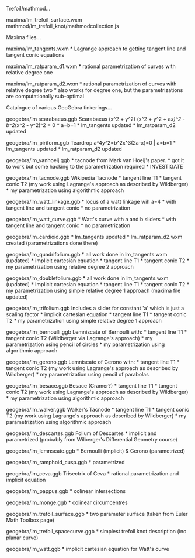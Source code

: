 
Trefoil/mathmod...

maxima/lm_trefoil_surface.wxm
mathmod/lm_trefoil_knot/mathmodcollection.js

Maxima files...

maxima/lm_tangents.wxm
    * Lagrange approach to getting tangent line and tangent conic equations

maxima/lm_ratparam_d1.wxm
    * rational parametrization of curves with relative degree one

maxima/lm_ratparam_d2.wxm
    * rational parametrization of curves with relative degree two
    * also works for degree one, but the parametrizations are
      computationally sub-optimal

Catalogue of various GeoGebra tinkerings...

geogebra/lm scarabaeus.ggb
  Scarabaeus (x^2 + y^2) (x^2 + y^2 + a*x)^2 - b^2*(x^2 - y^2)^2 = 0
    * a=b=1
    * lm_tangents updated
    * lm_ratparam_d2 updated

geogebra/lm_piriform.ggb
  Teardrop  a^4y^2=b^2x^3(2a-x)=0 | a=b=1
    * lm_tangents updated
    * lm_ratparam_d2 updated

geogebra/lm_vanhoeij.ggb
    * tacnode from Mark van Hoeij's paper.
    * got it to work but some hacking to the parametrization required
    * INVESTIGATE

geogebra/lm_tacnode.ggb
  Wikipedia Tacnode
    * tangent line T1
    * tangent conic T2 (my work using Lagrange's approach as described by Wildberger)
    * my parametrization using algorithmic approach

geogebra/lm_watt_linkage.ggb
    * locus of a watt linkage wih a=4
    * with tangent line and tangent conic
    * no parametrization

geogebra/lm_watt_curve.ggb
    * Watt's curve with a and b sliders
    * with tangent line and tangent conic
    * no parametrization

geogebra/lm_cardioid.ggb
    * lm_tangents updated
    * lm_ratparam_d2.wxm created (parametrizations done there)

geogebra/lm_quadrifolium.ggb
    * all work done in lm_tangents.wxm (updated)
    * implicit cartesian equation
    * tangent line T1
    * tangent conic T2
    * my parametrization using relative degree 2 approach

geogebra/lm_doublefolium.ggb
    * all work done in lm_tangents.wxm (updated)
    * implicit cartesian equation
    * tangent line T1
    * tangent conic T2
    * my parametrization using simple relative degree 1 approach (maxima file updated)

geogebra/lm_trifolium.ggb
  Includes a slider for constant 'a' which is just a scaling factor
    * implicit cartesian equation
    * tangent line T1
    * tangent conic T2
    * my parametrization using simple relative degree 1 approach

geogebra/lm_bernoulli.ggb
  Lemniscate of Bernoulli with:
    * tangent line T1
    * tangent conic T2 (Wildberger via Lagrange's approach)
    * my parametrization using pencil of circles
    * my parametrization using algorithmic approach

geogebra/lm_gerono.ggb
  Lemniscate of Gerono with:
    * tangent line T1
    * tangent conic T2 (my work using Lagrange's approach as described by Wildberger)
    * my parametrization using pencil of parabolas

geogebra/lm_besace.ggb
  Besace (Cramer?)
    * tangent line T1
    * tangent conic T2 (my work using Lagrange's approach as described by Wildberger)
    * my parametrization using algorithmic approach

geogebra/lm_walker.ggb
  Walker's Tacnode
    * tangent line T1
    * tangent conic T2 (my work using Lagrange's approach as described by Wildberger)
    * my parametrization using algorithmic approach

geogebra/lm_descartes.ggb
  Folium of Descartes
    * implicit and parametrized (probably from Wilberger's Differential Geometry course)

geogebra/lm_lemnscate.ggb
    * Bernoulli (implicit) & Gerono (parametrized)

geogebra/lm_ramphoid_cusp.ggb
    * parametrized

geogebra/lm_ceva.ggb
  Trisectrix of Ceva
    * rational parametrization and implicit equation

geogebra/lm_pappus.ggb
    * colinear intersections

geogebra/lm_monge.ggb
    * colinear circumcentres

geogebra/lm_trefoil_surface.ggb
    * two parameter surface (taken from Euler Math Toolbox page)

geogebra/lm_trefoil_spacecurve.ggb
    * simplest trefoil knot description (inc planar curve)

geogebra/lm_watt.ggb
    * implicit cartesian equation for Watt's curve

